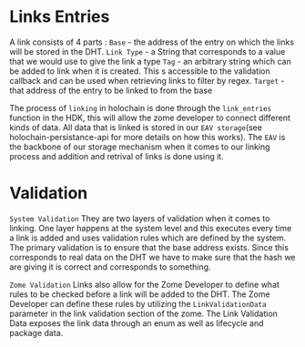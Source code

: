 # Links Entries

A link consists of 4 parts : 
`Base` - the address of the entry on which the links will be stored in the DHT.
`Link Type` - a String that corresponds to a value that we would use to give the link a type
`Tag` - an arbitrary string which can be added to link when it is created. This s accessible to the validation callback and can be used when retrieving links to filter by regex.
`Target` - that address of the entry to be linked to from the base

The process of `linking` in holochain is done through the `link_entries` function in the HDK, this will allow the zome developer to connect different kinds of data. All data that is linked is stored in our `EAV storage`(see holochain-persistance-api for more details on how this works). The `EAV` is the backbone of our storage mechanism when it comes to our linking process and addition and retrival of links is done using it. 

# Validation

`System Validation`
They are two layers of validation when it comes to linking. One layer happens at the system level and this executes every time a link is added and uses validation rules which are defined by the system. The primary validation is to ensure that the base address exists. Since this corresponds to real data on the DHT we have to make sure that the hash we are giving it is correct and corresponds to something.

`Zome Validation`
Links also allow for the Zome Developer to define what rules to be checked before a link will be added to the DHT. The Zome Developer can define these rules by utilizing the `LinkValidationData` parameter in the link validation section of the zome. The Link Validation Data exposes the link data through an enum as well as lifecycle and package data.

